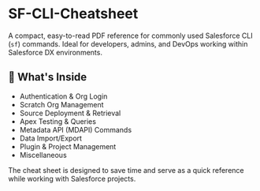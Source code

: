 # SF-CLI-Cheatsheet
A compact, easy-to-read PDF reference for commonly used Salesforce CLI (`sf`) commands. Ideal for developers, admins, and DevOps working within Salesforce DX environments.

## 📘 What's Inside

- Authentication & Org Login
- Scratch Org Management
- Source Deployment & Retrieval
- Apex Testing & Queries
- Metadata API (MDAPI) Commands
- Data Import/Export
- Plugin & Project Management
- Miscellaneous

The cheat sheet is designed to save time and serve as a quick reference while working with Salesforce projects.
